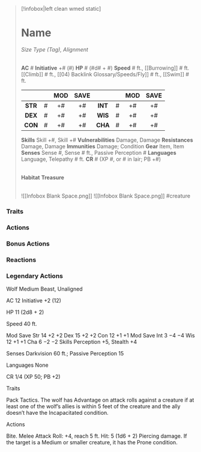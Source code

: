 > [!infobox|left clean wmed static]
> # Name
> *Size Type (Tag), Alignment*
> 
> | |
> | - |
> **AC** # **Initiative** +# (#)
> **HP** # (#d# + #)
> **Speed** # ft., [[Burrowing]] # ft. [[Climb]] # ft., [[04) Backlink Glossary/Speeds/Fly]] # ft., [[Swim]] # ft.
> 
> | | | MOD | SAVE | | | MOD | SAVE |
> | :-: | :-: | :-: | :-: | :-: | :-: | :-: | :-: |
> | **STR** | # | +# | +# | **INT** | # | +# | +# | 
> | **DEX** | # | +# | +# | **WIS** | # | +# | +# |
> | **CON** | # | +# | +# | **CHA** | # | +# | +# |
> **Skills** Skill +#, Skill +#
> **Vulnerabilities** Damage, Damage
> **Resistances** Damage, Damage
> **Immunities** Damage; Condition
> **Gear** Item, Item
> **Senses** Sense #, Sense # ft., Passive Perception #
> **Languages** Language, Telepathy # ft.
> **CR** # (XP #, or # in lair; PB +#)
>
> | |
> | - |
> **Habitat**
> **Treasure**
> 
> | |
> | - |
> ![[Infobox Blank Space.png]]
> ![[Infobox Blank Space.png]]
> #creature 


### Traits
### Actions
### Bonus Actions
### Reactions
### Legendary Actions
Wolf
Medium Beast, Unaligned

AC 12 Initiative +2 (12)

HP 11 (2d8 + 2)

Speed 40 ft.

Mod	Save
Str	14	+2	+2
Dex	15	+2	+2
Con	12	+1	+1
Mod	Save
Int	3	−4	−4
Wis	12	+1	+1
Cha	6	−2	−2
Skills Perception +5, Stealth +4

Senses Darkvision 60 ft.; Passive Perception 15

Languages None

CR 1/4 (XP 50; PB +2)

Traits

Pack Tactics. The wolf has Advantage on attack rolls against a creature if at least one of the wolf’s allies is within 5 feet of the creature and the ally doesn’t have the Incapacitated condition.

Actions

Bite. Melee Attack Roll: +4, reach 5 ft. Hit: 5 (1d6 + 2) Piercing damage. If the target is a Medium or smaller creature, it has the Prone condition.